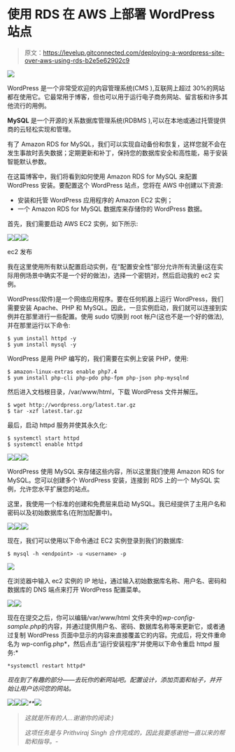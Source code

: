 # 使用 RDS 在 AWS 上部署 WordPress 站点

> 原文：<https://levelup.gitconnected.com/deploying-a-wordpress-site-over-aws-using-rds-b2e5e62902c9>

![](img/efc269cc7b67d35636d950f36a8defda.png)

WordPress 是一个非常受欢迎的内容管理系统(CMS ),互联网上超过 30%的网站都在使用它。它最常用于博客，但也可以用于运行电子商务网站、留言板和许多其他流行的用例。

**MySQL** 是一个开源的关系数据库管理系统(RDBMS ),可以在本地或通过托管提供商的云轻松实现和管理。

有了 Amazon RDS for MySQL，我们可以实现自动备份和恢复，这样您就不会在发生事故时丢失数据；定期更新和补丁，保持您的数据库安全和高性能，易于安装智能默认参数。

在这篇博客中，我们将看到如何使用 Amazon RDS for MySQL 来配置 WordPress 安装。要配置这个 WordPress 站点，您将在 AWS 中创建以下资源:

*   安装和托管 WordPress 应用程序的 Amazon EC2 实例；
*   一个 Amazon RDS for MySQL 数据库来存储你的 WordPress 数据。

首先，我们需要启动 AWS EC2 实例，如下所示:

![](img/b899a91588d9d1a3d14f95ada55693d7.png)![](img/116e323abb435be58ab4ce67adc09641.png)![](img/d70e5da8d2a6374d889044f7ce130db4.png)

ec2 发布

我在这里使用所有默认配置启动实例，在“配置安全性”部分允许所有流量(这在实际用例场景中确实不是一个好的做法)，选择一个密钥对，然后启动我的 ec2 实例。

WordPress(软件)是一个网络应用程序。要在任何机器上运行 WordPress，我们需要安装 Apache、PHP 和 MySQL。因此，一旦实例启动，我们就可以连接到实例并在那里进行一些配置。使用 sudo 切换到 root 帐户(这也不是一个好的做法),并在那里运行以下命令:

```
$ yum install httpd -y
$ yum install mysql -y
```

WordPress 是用 PHP 编写的，我们需要在实例上安装 PHP，使用:

```
$ amazon-linux-extras enable php7.4
$ yum install php-cli php-pdo php-fpm php-json php-mysqlnd
```

然后进入文档根目录，/var/www/html，下载 WordPress 文件并解压。

```
$ wget http://wordpress.org/latest.tar.gz
$ tar -xzf latest.tar.gz
```

最后，启动 httpd 服务并使其永久化:

```
$ systemctl start httpd
$ systemctl enable httpd
```

![](img/91689a9aae05815d132b2f2d460c8901.png)![](img/0126e008eea3b8f751895713d4a0f130.png)![](img/92bc5b68aef6d59914fccb1e511ae5a1.png)

WordPress 使用 MySQL 来存储这些内容，所以这里我们使用 Amazon RDS for MySQL。您可以创建多个 WordPress 安装，连接到 RDS 上的一个 MySQL 实例，允许您水平扩展您的站点。

这里，我使用一个标准的创建和免费层来启动 MySQL。我已经提供了主用户名和密码以及初始数据库名(在附加配置中)。

![](img/dc1d47f1d7264f1972d2da90a134af4b.png)![](img/9cfa211c2fe6e6581024827ccc00562d.png)![](img/df4fe95fc7a24cacb61acc22bbbf18b7.png)

现在，我们可以使用以下命令通过 EC2 实例登录到我们的数据库:

```
$ mysql -h <endpoint> -u <username> -p
```

![](img/ec53b7a809eab2d0d255901cdf947500.png)

在浏览器中输入 ec2 实例的 IP 地址，通过输入初始数据库名称、用户名、密码和数据库的 DNS 端点来打开 WordPress 配置菜单。

![](img/bf4177313ba95e009fe83f41d7dd297b.png)![](img/e07f22ae438ba69cc1cc2db692af581f.png)

现在在提交之后，你可以编辑/var/www/html 文件夹中的*wp-config-sample.php*的内容，并通过提供用户名、密码、数据库名称等来更新它，或者通过复制 WordPress 页面中显示的内容来直接覆盖它的内容。完成后，将文件重命名为 wp-config.php*，然后点击“运行安装程序”并使用以下命令重启 httpd 服务:*

```
*systemctl restart httpd*
```

*现在到了有趣的部分——去玩你的新网站吧。配置设计，添加页面和帖子，并开始让用户访问您的网站。*

*![](img/65ed93dc7618a4dea9334f38a4a3ff94.png)**![](img/6925fcf3f5148ee127818ef28c1137f0.png)**![](img/19454ccb356a1d707722c24ae8b99987.png)**![](img/10f06fa8b8c03f448819bb822fd75231.png)*

> *这就是所有的人…谢谢你的阅读:)*
> 
> *这项任务是与 Prithviraj Singh 合作完成的，因此我要感谢他一直以来的帮助和指导。-*